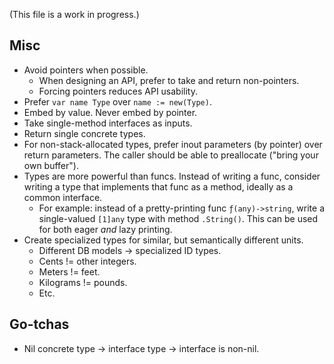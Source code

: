 (This file is a work in progress.)

## Misc

* Avoid pointers when possible.
  * When designing an API, prefer to take and return non-pointers.
  * Forcing pointers reduces API usability.
* Prefer `var name Type` over `name := new(Type)`.
* Embed by value. Never embed by pointer.
* Take single-method interfaces as inputs.
* Return single concrete types.
* For non-stack-allocated types, prefer inout parameters (by pointer) over return parameters. The caller should be able to preallocate ("bring your own buffer").
* Types are more powerful than funcs. Instead of writing a func, consider writing a type that implements that func as a method, ideally as a common interface.
  * For example: instead of a pretty-printing func `ƒ(any)->string`, write a single-valued `[1]any` type with method `.String()`. This can be used for both eager _and_ lazy printing.
* Create specialized types for similar, but semantically different units.
  * Different DB models -> specialized ID types.
  * Cents != other integers.
  * Meters != feet.
  * Kilograms != pounds.
  * Etc.

## Go-tchas

* Nil concrete type -> interface type -> interface is non-nil.
